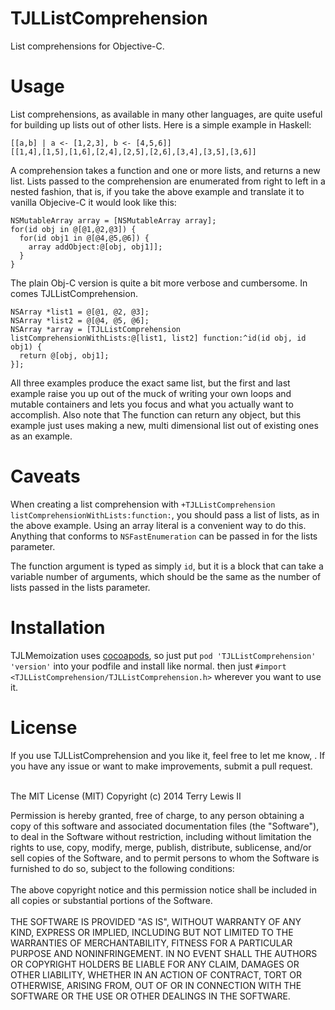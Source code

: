 TJLListComprehension
===========
List comprehensions for Objective-C.

Usage
===========
List comprehensions, as available in many other languages, are quite useful for building up lists out of other lists.
Here is a simple example in Haskell:

```
[[a,b] | a <- [1,2,3], b <- [4,5,6]]
[[1,4],[1,5],[1,6],[2,4],[2,5],[2,6],[3,4],[3,5],[3,6]]
```
A comprehension takes a function and one or more lists, and returns a new list. Lists passed to the comprehension are enumerated from right to left in a nested fashion, that is, if you take the above example and translate it to vanilla Objecive-C it would look like this:

```
NSMutableArray array = [NSMutableArray array];
for(id obj in @[@1,@2,@3]) {
  for(id obj1 in @[@4,@5,@6]) {
    array addObject:@[obj, obj1]];
  }
}
```
The plain Obj-C version is quite a bit more verbose and cumbersome. In comes TJLListComprehension.

```
NSArray *list1 = @[@1, @2, @3];
NSArray *list2 = @[@4, @5, @6];
NSArray *array = [TJLListComprehension listComprehensionWithLists:@[list1, list2] function:^id(id obj, id obj1) {
  return @[obj, obj1];
}];
```

All three examples produce the exact same list, but the first and last example raise you up out of the muck of writing your own loops and mutable containers and lets you focus and what you actually want to accomplish. Also note that The function can return any object, but this example just uses making a new, multi dimensional list out of existing ones as an example.

Caveats
===========
When creating a list comprehension with `+TJLListComprehension listComprehensionWithLists:function:`, you should pass a list of lists, as in the above example. Using an array literal is a convenient way to do this. Anything that conforms to `NSFastEnumeration` can be passed in for the lists parameter.

The function argument is typed as simply `id`, but it is a block that can take a variable number of arguments, which should be the same as the number of lists passed in the lists parameter.

Installation
===========
TJLMemoization uses [cocoapods](http://cocoapods.org), so just put `pod 'TJLListComprehension' 'version'` into your podfile and install like normal. then just `#import <TJLListComprehension/TJLListComprehension.h>` wherever you want to use it.

<h1>License</h1>
If you use TJLListComprehension and you like it, feel free to let me know, <terry@ploverproductions.com>. If you have any issue or want to make improvements, submit a pull request.<br><br>

The MIT License (MIT)
Copyright (c) 2014 Terry Lewis II

Permission is hereby granted, free of charge, to any person obtaining a copy of this software and associated documentation files (the "Software"), to deal in the Software without restriction, including without limitation the rights to use, copy, modify, merge, publish, distribute, sublicense, and/or sell copies of the Software, and to permit persons to whom the Software is furnished to do so, subject to the following conditions:
<br><br>
The above copyright notice and this permission notice shall be included in all copies or substantial portions of the Software.
<br><br>
THE SOFTWARE IS PROVIDED "AS IS", WITHOUT WARRANTY OF ANY KIND, EXPRESS OR IMPLIED, INCLUDING BUT NOT LIMITED TO THE WARRANTIES OF MERCHANTABILITY, FITNESS FOR A PARTICULAR PURPOSE AND NONINFRINGEMENT. IN NO EVENT SHALL THE AUTHORS OR COPYRIGHT HOLDERS BE LIABLE FOR ANY CLAIM, DAMAGES OR OTHER LIABILITY, WHETHER IN AN ACTION OF CONTRACT, TORT OR OTHERWISE, ARISING FROM, OUT OF OR IN CONNECTION WITH THE SOFTWARE OR THE USE OR OTHER DEALINGS IN THE SOFTWARE.
